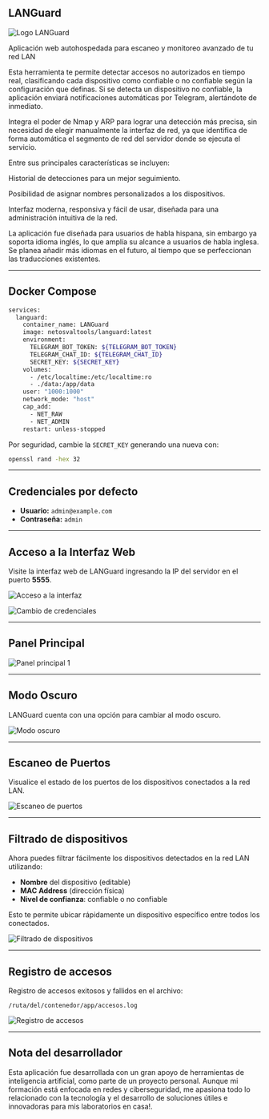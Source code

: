 ## LANGuard

![Logo LANGuard](https://github.com/user-attachments/assets/ccfb8364-edbd-457c-891c-6c8926a436a5)

Aplicación web autohospedada para escaneo y monitoreo avanzado de tu red LAN

Esta herramienta te permite detectar accesos no autorizados en tiempo real, clasificando cada dispositivo como confiable o no confiable según la configuración que definas.
Si se detecta un dispositivo no confiable, la aplicación enviará notificaciones automáticas por Telegram, alertándote de inmediato.

Integra el poder de Nmap y ARP para lograr una detección más precisa, sin necesidad de elegir manualmente la interfaz de red, ya que identifica de forma automática el segmento de red del servidor donde se ejecuta el servicio.

Entre sus principales características se incluyen:

Historial de detecciones para un mejor seguimiento.

Posibilidad de asignar nombres personalizados a los dispositivos.

Interfaz moderna, responsiva y fácil de usar, diseñada para una administración intuitiva de la red.

La aplicación fue diseñada para usuarios de habla hispana, sin embargo ya soporta idioma inglés, lo que amplía su alcance a usuarios de habla inglesa. Se planea añadir más idiomas en el futuro, al tiempo que se perfeccionan las traducciones existentes.

---

## Docker Compose

```bash
services:
  languard:
    container_name: LANGuard
    image: netosvaltools/languard:latest
    environment:
      TELEGRAM_BOT_TOKEN: ${TELEGRAM_BOT_TOKEN}
      TELEGRAM_CHAT_ID: ${TELEGRAM_CHAT_ID}
      SECRET_KEY: ${SECRET_KEY}
    volumes:
      - /etc/localtime:/etc/localtime:ro
      - ./data:/app/data
    user: "1000:1000"
    network_mode: "host"
    cap_add:
      - NET_RAW
      - NET_ADMIN
    restart: unless-stopped
```

Por seguridad, cambie la `SECRET_KEY` generando una nueva con:

```bash
openssl rand -hex 32
```

---

## Credenciales por defecto

- **Usuario:** `admin@example.com`
- **Contraseña:** `admin`

---

## Acceso a la Interfaz Web

Visite la interfaz web de LANGuard ingresando la IP del servidor en el puerto **5555**.

![Acceso a la interfaz](https://github.com/user-attachments/assets/887db6a3-177d-44c0-8db7-ce110dac4148)

![Cambio de credenciales](https://github.com/user-attachments/assets/09ab7175-e221-406c-bebe-19f4f0694cd1)

---

## Panel Principal

![Panel principal 1](https://github.com/user-attachments/assets/6e3820d6-d934-4448-9b1b-6b749f8acce2)


---

## Modo Oscuro

LANGuard cuenta con una opción para cambiar al modo oscuro.

![Modo oscuro](https://github.com/user-attachments/assets/17287226-3c79-4369-a9e3-a12df56983cc)


---

## Escaneo de Puertos

Visualice el estado de los puertos de los dispositivos conectados a la red LAN.

![Escaneo de puertos](https://github.com/user-attachments/assets/0ac480f1-e7b5-49ec-8f01-e6a7fce6f04b)


---

## Filtrado de dispositivos

Ahora puedes filtrar fácilmente los dispositivos detectados en la red LAN utilizando:

- **Nombre** del dispositivo (editable)
- **MAC Address** (dirección física)
- **Nivel de confianza**: confiable o no confiable

Esto te permite ubicar rápidamente un dispositivo específico entre todos los conectados.

![Filtrado de dispositivos](https://github.com/user-attachments/assets/cbca129f-c2aa-493b-946f-9bf703703874)

---

## Registro de accesos

Registro de accesos exitosos y fallidos en el archivo:

```
/ruta/del/contenedor/app/accesos.log
```

![Registro de accesos](https://github.com/user-attachments/assets/ed1c04e6-7ef7-40ca-85c6-63bb90fddb5b)


---

## Nota del desarrollador
Esta aplicación fue desarrollada con un gran apoyo de herramientas de inteligencia artificial, como parte de un proyecto personal.
Aunque mi formación está enfocada en redes y ciberseguridad, me apasiona todo lo relacionado con la tecnología y el desarrollo de soluciones útiles e innovadoras para mis laboratorios en casa!.



